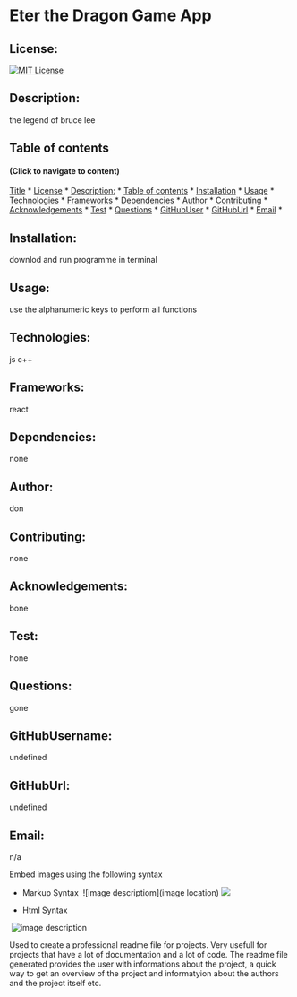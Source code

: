 # Eter the Dragon Game App
  ## License:
  
  [![MIT License](https://img.shields.io/badge/License-MIT-yellow.svg)](https://opensource.org/licenses/MIT)
  
  ## Description:
  the legend of bruce lee
  ## Table of contents 
  #### (Click to navigate to content)
  [Title](#title) 
    * [License](#license)
    * [Description:](#description)
    * [Table of contents](#table-of-contents)
    * [Installation](#installation)
    * [Usage](#usage)
    * [Technologies](#technologies)
    * [Frameworks](#frameworks)
    * [Dependencies](#dependencies)
    * [Author](#author)
    * [Contributing](#contributing)
    * [Acknowledgements](#acknowledgements)
    * [Test](#testInstructions)
    * [Questions](#questions)
    * [GitHubUser](#githubUsername)
    * [GitHubUrl](#githuburl)
    * [Email](#email)
    *
  ## Installation:
  downlod and run programme in terminal
  ## Usage:
  use the alphanumeric keys to perform all functions
  ## Technologies:
  js c++
  ## Frameworks:
  react
  ## Dependencies:
  none
  ## Author:
  don
  ## Contributing:
  none
  ## Acknowledgements:
  bone
  ## Test: 
  hone
  ## Questions:
  gone
  ## GitHubUsername:
  undefined
  ## GitHubUrl:
  undefined
  ## Email:
  n/a
    

  Embed images using the following syntax

  -  Markup Syntax
  ![]()
  ![image descriptiom](image location)
  ![](homework/week-3-homework/assets/img/Web%20KeyGen.png)

  *  Html Syntax
  <img src="" alt="">
  <img src="imageName.format" alt="image description">



  Used to create a professional readme file for projects. Very usefull for projects that have a lot of documentation and a lot of code. The readme file generated provides the user with informations about the project, a quick way to get an overview of the project and informatyion about the authors and the project itself etc.

